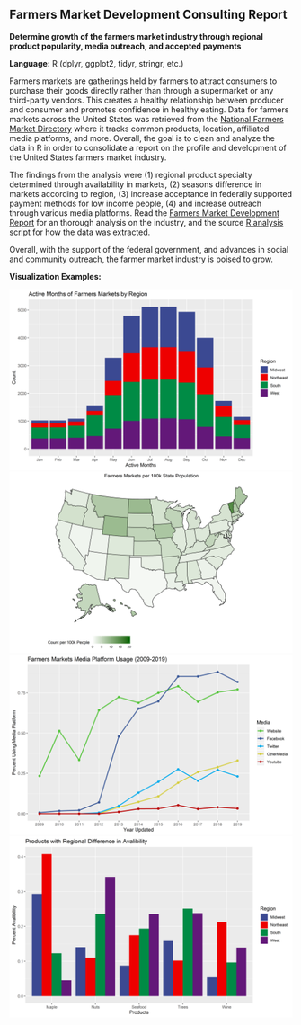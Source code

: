 ## Farmers Market Development Consulting Report
**Determine growth of the farmers market industry through regional product popularity, media outreach, and accepted payments**

**Language:** R (dplyr, ggplot2, tidyr, stringr, etc.) <br/>

Farmers markets are gatherings held by farmers to attract consumers to purchase their goods directly rather than through a supermarket or any third-party vendors. This creates a healthy relationship between producer and consumer and promotes confidence in healthy eating. Data for farmers markets across the United States was retrieved from the [National Farmers Market Directory](https://www.ams.usda.gov/local-food-directories/farmersmarkets) where it tracks common products, location, affiliated media platforms, and more. Overall, the goal is to clean and analyze the data in R in order to consolidate a report on the profile and development of the United States farmers market industry.

The findings from the analysis were (1) regional product specialty determined through availability in markets, (2) seasons difference in markets according to region, (3) increase acceptance in federally supported payment methods for low income people, (4) and increase outreach through various media platforms. Read the [Farmers Market Development Report](https://github.com/albechen/farmers-market-development/blob/master/famers_market_development_report.pdf) for an thorough analysis on the industry, and the source [R analysis script](https://github.com/albechen/farmers-market-development/blob/master/famers_market_development_analysis.R) for how the data was extracted.

Overall, with the support of the federal government, and advances in social and community outreach, the farmer market industry is poised to grow.

**Visualization Examples:** <br/>

![alt text](/images/active_months_per_region.png "active_months_per_region")
![alt text](/images/fm_per_state_pop.png "fm_per_state_pop") 
![alt text](/images/media_percent_year.png "media_percent_year") 
![alt text](/images/goods_speciality.png "goods_speciality")
